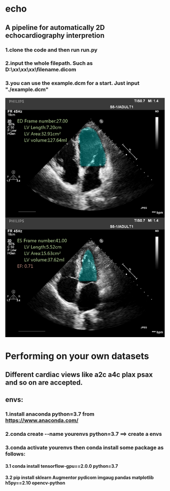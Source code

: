 # echo
## A pipeline for automatically 2D echocardiography interpretion  
### 1.clone the code and then run run.py  
### 2.input the whole filepath. Such as D:\xx\xx\xx\filename.dicom
### 3.you can use the example.dcm for a start. Just input "./example.dcm"  
![image](https://github.com/hkx97/echo/blob/main/assessment.png)

# Performing on your own datasets  
## Different cardiac views like a2c a4c plax psax and so on are accepted.
### 
## envs:  
### 1.install anaconda python=3.7 from https://www.anaconda.com/  
### 2.conda create --name yourenvs python=3.7  ==> create a envs  
### 3.conda activate yourenvs then conda install some package as follows:  
  #### 3.1 conda install tensorflow-gpu==2.0.0 python=3.7  
  #### 3.2 pip install sklearn Augmentor pydicom imgaug pandas matplotlib h5py==2.10 opencv-python
